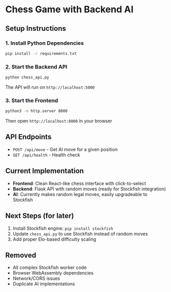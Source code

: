 # Chess Game with Backend AI

## Setup Instructions

### 1. Install Python Dependencies
```bash
pip install -r requirements.txt
```

### 2. Start the Backend API
```bash
python chess_api.py
```
The API will run on `http://localhost:5000`

### 3. Start the Frontend
```bash
python3 -m http.server 8000
```
Then open `http://localhost:8000` in your browser

## API Endpoints

- `POST /api/move` - Get AI move for a given position
- `GET /api/health` - Health check

## Current Implementation

- **Frontend**: Clean React-like chess interface with click-to-select
- **Backend**: Flask API with random moves (ready for Stockfish integration)
- **AI**: Currently makes random legal moves, easily upgradeable to Stockfish

## Next Steps (for later)

1. Install Stockfish engine: `pip install stockfish`
2. Update `chess_api.py` to use Stockfish instead of random moves
3. Add proper Elo-based difficulty scaling

## Removed

- All complex Stockfish worker code
- Browser WebAssembly dependencies
- Network/CORS issues
- Duplicate AI implementations
